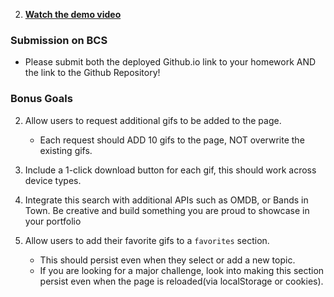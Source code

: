 
2. **[Watch the demo video](https://youtu.be/BqreERTLjgQ)**

### Submission on BCS

* Please submit both the deployed Github.io link to your homework AND the link to the Github Repository!


### Bonus Goals

2. Allow users to request additional gifs to be added to the page.
   * Each request should ADD 10 gifs to the page, NOT overwrite the existing gifs.

4. Include a 1-click download button for each gif, this should work across device types.

5. Integrate this search with additional APIs such as OMDB, or Bands in Town. Be creative and build something you are proud to showcase in your portfolio

6. Allow users to add their favorite gifs to a `favorites` section.
   * This should persist even when they select or add a new topic.
   * If you are looking for a major challenge, look into making this section persist even when the page is reloaded(via localStorage or cookies).
